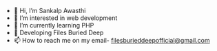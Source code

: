 - 👋 Hi, I’m Sankalp Awasthi
- 👀 I’m interested in web development
- 🌱 I’m currently learning PHP
- 💞️ Developing Files Buried Deep
- 📫 How to reach me on my email- filesburieddeepofficial@gmail.com

<!---
DARKMINDS/DARKMINDS is a ✨ special ✨ repository because its `README.md` (this file) appears on your GitHub profile.
You can click the Preview link to take a look at your changes.
--->
